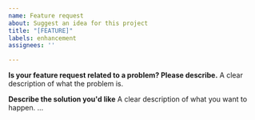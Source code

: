```yaml
---
name: Feature request
about: Suggest an idea for this project
title: "[FEATURE]"
labels: enhancement
assignees: ''

---
```


**Is your feature request related to a problem? Please describe.**
A clear description of what the problem is.

**Describe the solution you'd like**
A clear description of what you want to happen.
...
